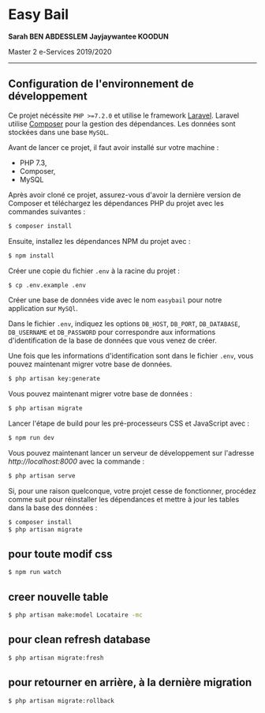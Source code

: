 # Easy Bail

**Sarah BEN ABDESSLEM**
**Jayjaywantee KOODUN**

Master 2 e-Services 2019/2020

---

## Configuration de l'environnement de développement

Ce projet nécéssite `PHP >=7.2.0` et utilise le framework [Laravel](<(https://laravel.com/docs)>). Laravel utilise [Composer](https://getcomposer.org/) pour la gestion des dépendances. Les données sont stockées dans une base `MySQL`.

Avant de lancer ce projet, il faut avoir installé sur votre machine :

-   PHP 7.3,
-   Composer,
-   MySQL

Après avoir cloné ce projet, assurez-vous d'avoir la dernière version de Composer et téléchargez les dépendances PHP du projet avec les commandes suivantes :

```bash
$ composer install
```

Ensuite, installez les dépendances NPM du projet avec :

```bash
$ npm install
```

Créer une copie du fichier `.env` à la racine du projet :

```bash
$ cp .env.example .env
```

Créer une base de données vide avec le nom `easybail` pour notre application sur `MySQl`.

Dans le fichier `.env`, indiquez les options `DB_HOST`, `DB_PORT`, `DB_DATABASE`, `DB_USERNAME` et `DB_PASSWORD` pour correspondre aux informations d'identification de la base de données que vous venez de créer.

Une fois que les informations d'identification sont dans le fichier `.env`, vous pouvez maintenant migrer votre base de données.

```bash
$ php artisan key:generate
```

Vous pouvez maintenant migrer votre base de données :

```bash
$ php artisan migrate
```

Lancer l'étape de build pour les pré-processeurs CSS et JavaScript avec :

```bash
$ npm run dev
```

Vous pouvez maintenant lancer un serveur de développement sur l'adresse _http://localhost:8000_ avec la commande :

```bash
$ php artisan serve
```

Si, pour une raison quelconque, votre projet cesse de fonctionner, procédez comme suit pour réinstaller les dépendances et mettre à jour les tables dans la base des données :

```bash
$ composer install
$ php artisan migrate
```

## pour toute modif css
```bash
$ npm run watch
```
## creer nouvelle table
```bash
$ php artisan make:model Locataire -mc
```
## pour clean refresh database
```bash
$ php artisan migrate:fresh
```
## pour retourner en arrière, à la dernière migration
```bash
$ php artisan migrate:rollback
```
